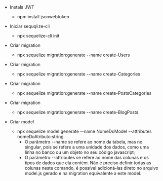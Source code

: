 - Instala JWT
  - npm install jsonwebtoken

- Iniciar sequqlize-cli
  - npx sequelize-cli init

- Criar migration
  - npx sequelize migration:generate --name create-Users

- Criar migration
  - npx sequelize migration:generate --name create-Categories

- Criar migration
  - npx sequelize migration:generate --name create-PostsCategories

- Criar migration
  - npx sequelize migration:generate --name create-BlogPosts

- Criar model
  - npx sequelize model:generate --name NomeDoModel --attributes nomeDoAtributo:string
    - O parâmetro --name se refere ao nome da tabela, mas no singular, pois se refere a uma unidade dos dados, como uma linha no banco ou um objeto no seu código javascript;
    - O parâmetro --attributes se refere ao nome das colunas e os tipos de dados que ela contém. Não é preciso definir todas as colunas neste comando, é possível adicioná-las direto no arquivo model.js gerado e na migration equivalente a este model.